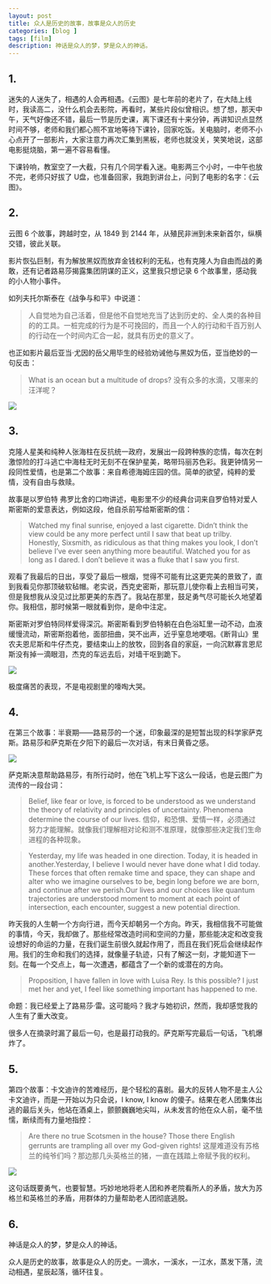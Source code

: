 ```yaml
---
layout: post
title: 众人是历史的故事，故事是众人的历史
categories: [blog ]
tags: [film]
description: 神话是众人的梦，梦是众人的神话。
---
```


## 1.
迷失的人迷失了，相遇的人会再相遇。《云图》是七年前的老片了，在大陆上线时，我读高二，没什么机会去影院，再看时，某些片段似曾相识。想了想，那天中午，天气好像还不错，最后一节是历史课，离下课还有十来分钟，再讲知识点显然时间不够，老师和我们都心照不宣地等待下课铃，回家吃饭。关电脑时，老师不小心点开了一部影片，大家注意力再次汇集到黑板，老师也就没关，笑笑地说，这部电影挺烧脑，第一遍不容易看懂。


下课铃响，教室空了一大截，只有几个同学看入迷。电影两三个小时，一中午也放不完，老师只好拔了 U盘，也准备回家，我跑到讲台上，问到了电影的名字：《云图》。

## 2.
云图 6 个故事，跨越时空，从 1849 到 2144 年，从殖民非洲到未来新首尔，纵横交错，彼此关联。

影片恢弘巨制，有为解放黑奴而放弃金钱权利的无私，也有克隆人为自由而战的勇敢，还有记者路易莎揭露集团阴谋的正义，这里我只想记录 6 个故事里，感动我的小人物小事件。

如列夫托尔斯泰在《战争与和平》中说道：

> 人自觉地为自己活着，但是他不自觉地充当了达到历史的、全人类的各种目的的工具。一桩完成的行为是不可挽回的，而且一个人的行动和千百万别人的行动在一个时间内汇合一起，就具有历史的意义了。

也正如影片最后亚当·尤因的岳父用毕生的经验劝诫他与黑奴为伍，亚当绝妙的一句反击：

> What is an ocean but a multitude of drops?
> 没有众多的水滴，又哪来的汪洋呢？

![](https://static.openmindclub.com/7021589629766_.pic.jpg)


## 3.
克隆人星美和纯种人张海柱在反抗统一政府，发展出一段跨种族的恋情，每次在刺激惊险的打斗逃亡中海柱无时无刻不在保护星美，略带玛丽苏色彩。我更钟情另一段同性爱情，也是第二个故事：来自希德海姆庄园的信。简单的欲望，纯粹的爱情，没有自由与救赎。

故事是以罗伯特 弗罗比舍的口吻讲述，电影里不少的经典台词来自罗伯特对爱人斯密斯的爱意表达，例如这段，他自杀前写给斯密斯的信：

> Watched my final sunrise, enjoyed a last cigarette. Didn’t think the view could be any more perfect until I saw that beat up trilby. Honestly, Sixsmith, as ridiculous as that thing makes you look, I don’t believe I’ve ever seen anything more beautiful. Watched you for as long as I dared. I don’t believe it was a fluke that I saw you first.

观看了我最后的日出，享受了最后一根烟，觉得不可能有比这更完美的景致了，直到我看见你那顶破软毡帽。老实说，西克史密斯，那玩意儿使你看上去相当可笑，但是我想我从没见过比那更美的东西了。我站在那里，鼓足勇气尽可能长久地望着你。我相信，那时候第一眼就看到你，是命中注定。

斯密斯对罗伯特同样爱得深沉。斯密斯看到罗伯特躺在白色浴缸里一动不动，血液缓慢流动，斯密斯抱着他，面部扭曲，哭不出声，近乎窒息地哽咽。《断背山》里农夫恩尼斯和牛仔杰克，要结束山上的放牧，回到各自的家庭，一向沉默寡言恩尼斯没有掉一滴眼泪，杰克的车远去后，对墙干呕到跪下。

![](https://static.openmindclub.com/WeChatWorkScreenshot_e438c0c4-846a-4d34-b0cd-096a3b6c3e27.png)

极度痛苦的表现，不是电视剧里的嚎啕大哭。

## 4.
在第三个故事：半衰期——路易莎的一个迷，印象最深的是短暂出现的科学家萨克斯。路易莎和萨克斯在夕阳下的最后一次对话，有末日黄昏之感。

![](https://static.openmindclub.com/WeChatWorkScreenshot_4a17a228-789e-4613-bf66-38299a46c89e.png)

萨克斯决意帮助路易莎，有所行动时，他在飞机上写下这么一段话，也是云图广为流传的一段台词：

> Belief, like fear or love, is forced to be understood as we understand the theory of relativity and principles of uncertainty. Phenomena determine the course of our lives.
信仰，和恐惧、爱情一样，必须通过努力才能理解。就像我们理解相对论和测不准原理，就像那些决定我们生命进程的各种现象。

> Yesterday, my life was headed in one direction. Today, it is headed in another.Yesterday, I believe I would never have done what I did today. These forces that often remake time and space, they can shape and alter who we imagine ourselves to be, begin long before we are born, and continue after we perish.Our lives and our choices like quantum trajectories are understood moment to moment at each point of intersection, each encounter, suggest a new potential direction.

昨天我的人生朝一个方向行进，而今天却朝另一个方向。昨天，我相信我不可能做的事情，今天，我却做了。那些经常改造时间和空间的力量，那些能决定和改变我设想好的命运的力量，在我们诞生前很久就起作用了，而且在我们死后会继续起作用。我们的生命和我们的选择，就像量子轨迹，只有了解这一刻，才能知道下一刻。在每一个交点上，每一次遭遇，都蕴含了一个新的或潜在的方向。

> Proposition, I have fallen in love with Luisa Rey. Is this possible? I just met her and yet, I feel like something important has happened to me.

命题：我已经爱上了路易莎·雷。这可能吗？我才与她初识，然而，我却感觉我的人生有了重大改变。

很多人在摘录时漏了最后一句，也是最打动我的。萨克斯写完最后一句话，飞机爆炸了。

## 5.
第四个故事：卡文迪许的苦难经历，是个轻松的喜剧。最大的反转人物不是主人公卡文迪许，而是一开始以为只会说，I know, I know 的傻子。结果在老人团集体出逃的最后关头，他站在酒桌上，颤颤巍巍地尖叫，从未发言的他在众人前，毫不怯懦，断续而有力量地指控：

> Are there no true Scotsmen in the house? Those there English gerrunts are trampling all over my God-given rights!
这屋难道没有苏格兰的纯爷们吗？那边那几头英格兰的猪，一直在践踏上帝赋予我的权利。

![](https://static.openmindclub.com/WeChatWorkScreenshot_9f782d13-5e33-4f35-ba22-63ffd1fb4f49.png)

这句话既要勇气，也要智慧。巧妙地地将老人团和养老院看所人的矛盾，放大为苏格兰和英格兰的矛盾，用群体的力量帮助老人团彻底逃脱。

## 6.
神话是众人的梦，梦是众人的神话。

众人是历史的故事，故事是众人的历史。一滴水，一溪水，一江水，蒸发下落，流动相遇，星辰起落，循环往复。

